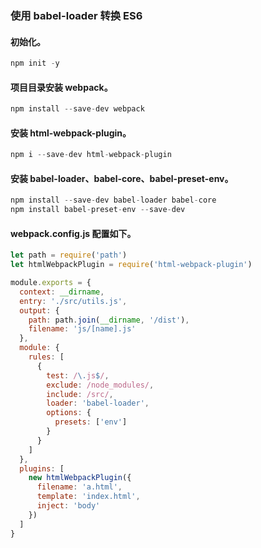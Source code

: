 ### 使用 babel-loader 转换 ES6

#### 初始化。

```js
npm init -y
```

#### 项目目录安装 webpack。

```js
npm install --save-dev webpack
```

#### 安装 html-webpack-plugin。

```js
npm i --save-dev html-webpack-plugin
```

#### 安装 babel-loader、babel-core、babel-preset-env。

```js
npm install --save-dev babel-loader babel-core
npm install babel-preset-env --save-dev
```

#### webpack.config.js 配置如下。

```js
let path = require('path')
let htmlWebpackPlugin = require('html-webpack-plugin')

module.exports = {
  context: __dirname,
  entry: './src/utils.js',
  output: {
    path: path.join(__dirname, '/dist'),
    filename: 'js/[name].js'
  },
  module: {
    rules: [
      {
        test: /\.js$/,
        exclude: /node_modules/,
        include: /src/,
        loader: 'babel-loader',
        options: {
          presets: ['env']
        }
      }
    ]
  },
  plugins: [
    new htmlWebpackPlugin({
      filename: 'a.html',
      template: 'index.html',
      inject: 'body'
    })
  ]
}
```

